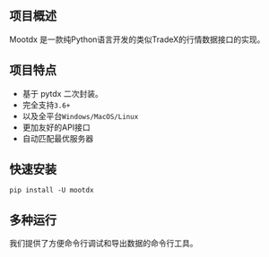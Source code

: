 ## 项目概述

Mootdx 是一款纯Python语言开发的类似TradeX的行情数据接口的实现。

## 项目特点

- 基于 pytdx 二次封装。
- 完全支持`3.6+`
- 以及全平台`Windows/MacOS/Linux`
- 更加友好的API接口
- 自动匹配最优服务器

## 快速安装

```
pip install -U mootdx
```

## 多种运行

我们提供了方便命令行调试和导出数据的命令行工具。
